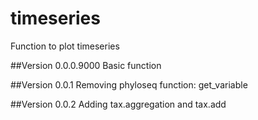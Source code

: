 # timeseries
Function to plot timeseries

##Version 0.0.0.9000
Basic function

##Version 0.0.1
Removing phyloseq function: get_variable

##Version 0.0.2 
Adding tax.aggregation and tax.add
